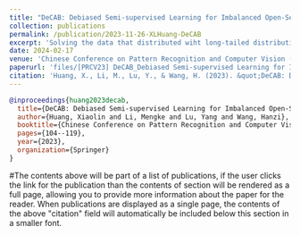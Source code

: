 ```yaml
---
title: "DeCAB: Debiased Semi-supervised Learning for Imbalanced Open-Set Data"
collection: publications
permalink: /publication/2023-11-26-XLHuang-DeCAB
excerpt: 'Solving the data that distributed wiht long-tailed distributions and OOD samples'
date: 2024-02-17
venue: 'Chinese Conference on Pattern Recognition and Computer Vision (PRCV)'
paperurl: 'files/[PRCV23] DeCAB_Debiased Semi-supervised Learning for Imbalanced Open-Set Data.pdf'
citation: 'Huang, X., Li, M., Lu, Y., & Wang, H. (2023). &quot;DeCAB: Debiased Semi-supervised Learning for Imbalanced Open-Set Data.&quot; <i>Chinese Conference on Pattern Recognition and Computer Vision (PRCV)</i>. pp.104-119.'
---
```

```bibtex
@inproceedings{huang2023decab,
  title={DeCAB: Debiased Semi-supervised Learning for Imbalanced Open-Set Data},
  author={Huang, Xiaolin and Li, Mengke and Lu, Yang and Wang, Hanzi},
  booktitle={Chinese Conference on Pattern Recognition and Computer Vision (PRCV)},
  pages={104--119},
  year={2023},
  organization={Springer}
}
```
#The contents above will be part of a list of publications, if the user clicks the link for the publication than the contents of section will be rendered as a full page, allowing you to provide more information about the paper for the reader. When publications are displayed as a single page, the contents of the above "citation" field will automatically be included below this section in a smaller font.
